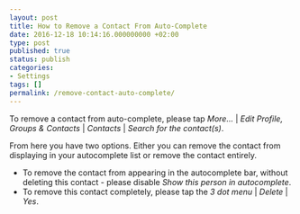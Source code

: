 ```yaml
---
layout: post
title: How to Remove a Contact From Auto-Complete
date: 2016-12-18 10:14:16.000000000 +02:00
type: post
published: true
status: publish
categories:
- Settings
tags: []
permalink: /remove-contact-auto-complete/
---
```


To remove a contact from auto-complete, please tap *More...* \| *Edit Profile, Groups &amp; Contacts* \| *Contacts* \| *Search for the contact(s)*.

From here you have two options. Either you can remove the contact from displaying in your autocomplete list or remove the contact entirely.

* To remove the contact from appearing in the autocomplete bar, without deleting this contact - please disable *Show this person in autocomplete*.
* To remove this contact completely, please tap the *3 dot menu* \| *Delete* \| *Yes*.
